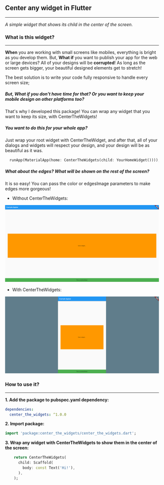 ## Center any widget in Flutter

---

*A simple widget that shows its child in the center of the screen.*

### What is this widget?

---
**When** you are working with small screens like mobiles, everything is bright as you develop them. But, **What if** you want to publish your app for the web or large devices? All of your designs will be **corrupted**! As long as the screen gets bigger, your beautiful designed elements get to stretch!


The best solution is to write your code fully responsive to handle every screen size;
##### But, What if you don't have **time** for that? Or you want to keep your mobile design on other platforms too?

That's why I developed this package!
You can wrap any widget that you want to keep its size, with CenterTheWidgets!
##### You want to do this for your whole app?
Just wrap your root widget with CenterTheWidget, and after that, all of your dialogs and widgets will respect your design, and your design will be as beautiful as it was.
```dart
  runApp(MaterialApp(home: CenterTheWidgets(child: YourHomeWidget())));
```



##### What about the edges? What will be shown on the rest of the screen?
It is so easy! You can pass the color or edgesImage parameters to make edges more gorgeous!

* Without CenterTheWidgets:
<img src="https://github.com/gabrimatic/center_the_widgets/raw/master/example/without_center_the_widgets.png"/>

* With CenterTheWidgets:
<img src="https://github.com/gabrimatic/center_the_widgets/raw/master/example/with_center_the_widgets.png"/>


### How to use it?

---
**1.  Add the package to pubspec.yaml dependency:**

```yaml
dependencies:
  center_the_widgets: ^1.0.0
```

**2. Import package:**

```dart
import 'package:center_the_widgets/center_the_widgets.dart';
```

**3. Wrap any widget with CenterTheWidgets to show them in the center of the screen:**
```dart
    return CenterTheWidgets(
      child: Scaffold(
        body: const Text('Hi!'),
      ),
    );
```